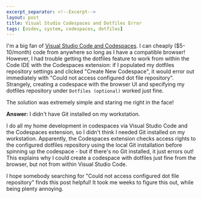 ```yaml
---
excerpt_separator: <!--Excerpt-->
layout: post
title: Visual Studio Codespaces and Dotfiles Error
tags: [osdev, system, codespaces, dotfiles]
---
```


I'm a big fan of [Visual Studio Code and Codespaces](https://visualstudio.microsoft.com/services/visual-studio-codespaces/).
I can cheaply ($5-10/month) code from anywhere so long as I have a compatible
browser! However, I had trouble getting the dotfiles feature to work from
within the Code IDE with the Codespaces extension: if I populated my dotfiles
repository settings and clicked "Create New Codespace", it would error out
immediately with "Could not access configured dot file repository". Strangely,
creating a codespace with the browser UI and specifying my dotfiles repository
under `Dotfiles (optional)` worked just fine.

The solution was extremely simple and staring me right in the face!
<!--Excerpt-->

**Answer:** I didn't have Git installed on my workstation.

I do all my home development in codespaces via Visual Studio Code and the
Codespaces extension, so I didn't think I needed Git installed on my workstation.
Apparently, the Codespaces extension checks access rights to the configured
dotfiles repository using the local Git installation before spinning up the
codespace - but if there's no Git installed, it just errors out! This explains
why I could create a codespace with dotfiles just fine from the browser, but
not from within Visual Studio Code.

I hope somebody searching for "Could not access configured dot file repository"
finds this post helpful! It took me weeks to figure this out, while being plenty
annoying.
